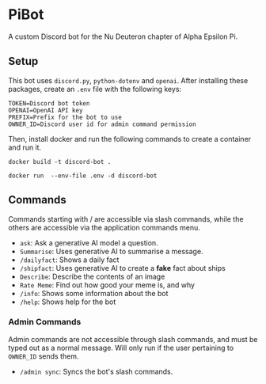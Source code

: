 # PiBot

A custom Discord bot for the Nu Deuteron chapter of Alpha Epsilon Pi.

## Setup

This bot uses `discord.py`, `python-dotenv` and `openai`. After installing these packages, create an `.env` file with the following keys:

```dotenv
TOKEN=Discord bot token
OPENAI=OpenAI API key
PREFIX=Prefix for the bot to use
OWNER_ID=Discord user id for admin command permission
```

Then, install docker and run the following commands to create a container and run it.

```shell
docker build -t discord-bot .
```

```shell
docker run  --env-file .env -d discord-bot
```

## Commands

Commands starting with / are accessible via slash commands, while the others are accessible via the application commands menu.

- `ask`: Ask a generative AI model a question.
- `Summarise`: Uses generative AI to summarise a message.
- `/dailyfact`: Shows a daily fact
- `/shipfact`: Uses generative AI to create a **fake** fact about ships
- `Describe`: Describe the contents of an image
- `Rate Meme`: Find out how good your meme is, and why
- `/info`: Shows some information about the bot
- `/help`: Shows help for the bot

### Admin Commands

Admin commands are not accessible through slash commands, and must be typed out as a normal message. Will only run if the user pertaining to `OWNER_ID` sends them.

- `/admin sync`: Syncs the bot's slash commands.
